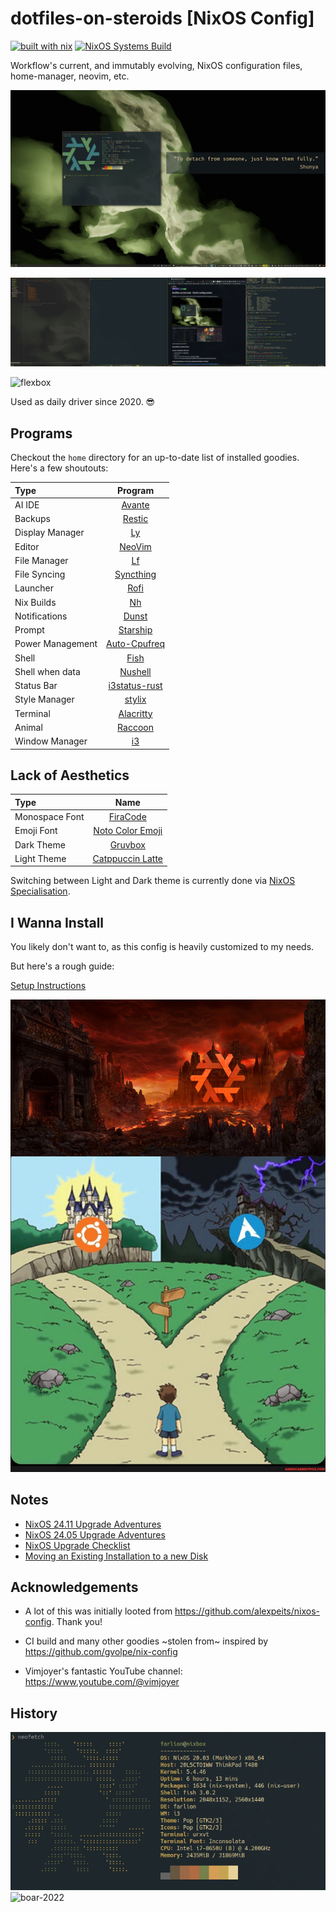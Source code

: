 # dotfiles-on-steroids [NixOS Config]

[![built with nix](https://builtwithnix.org/badge.svg)](https://builtwithnix.org)
[![NixOS Systems Build](https://github.com/workflow/nixos-config/actions/workflows/nixos.yml/badge.svg)](https://github.com/workflow/nixos-config/actions/)

Workflow's current, and immutably evolving, NixOS configuration files, home-manager, neovim, etc.

![neofetch boar](assets/neofetch-boar.png)

![boar](assets/boar_2024-04-01_22-55.png)

![flexbox](assets/flexbox_2024-04-02.png)

Used as daily driver since 2020. 😎

## Programs

Checkout the `home` directory for an up-to-date list of installed goodies. Here's a few shoutouts:

| Type             |                                 Program                                 |
| :--------------- | :---------------------------------------------------------------------: |
| AI IDE           |             [Avante](https://github.com/yetone/avante.nvim)             |
| Backups          |               [Restic](https://github.com/restic/restic)                |
| Display Manager  |                [Ly](https://codeberg.org/AnErrupTion/ly)                |
| Editor           |                      [NeoVim](https://neovim.io/)                       |
| File Manager     |                  [Lf](https://github.com/gokcehan/lf)                   |
| File Syncing     |           [Syncthing](https://github.com/syncthing/syncthing)           |
| Launcher         |               [Rofi](https://github.com/davatorium/rofi)                |
| Nix Builds       |                   [Nh](https://github.com/viperML/nh)                   |
| Notifications    |             [Dunst](https://github.com/dunst-project/dunst)             |
| Prompt           |            [Starship](https://github.com/starship/starship)             |
| Power Management |       [Auto-Cpufreq](https://github.com/AdnanHodzic/auto-cpufreq)       |
| Shell            |                     [Fish](https://fishshell.com/)                      |
| Shell when data  |                   [Nushell](https://www.nushell.sh/)                    |
| Status Bar       |       [i3status-rust](https://github.com/greshake/i3status-rust)        |
| Style Manager    |                [stylix](https://github.com/danth/stylix)                |
| Terminal         |           [Alacritty](https://github.com/alacritty/alacritty)           |
| Animal           | [Raccoon](https://duckduckgo.com/?hps=1&q=raccoon&iax=images&ia=images) |
| Window Manager   |                     [i3](https://github.com/i3/i3)                      |

## Lack of Aesthetics

| Type           |                             Name                              |
| :------------- | :-----------------------------------------------------------: |
| Monospace Font |        [FiraCode](https://github.com/tonsky/FiraCode)         |
| Emoji Font     | [Noto Color Emoji](https://github.com/googlefonts/noto-emoji) |
| Dark Theme     |         [Gruvbox](https://github.com/morhetz/gruvbox)         |
| Light Theme    | [Catppuccin Latte](https://github.com/catppuccin/catppuccin)  |

Switching between Light and Dark theme is currently done via [NixOS Specialisation](specialisations/light/default.nix).

## I Wanna Install

You likely don't want to, as this config is heavily customized to my needs.

But here's a rough guide:

[Setup Instructions](doc/INSTALL.md)

![nix-valley-of-doom](assets/nix-valley-of-despair.png)

## Notes

- [NixOS 24.11 Upgrade Adventures](doc/upgrades/2411/NixOS-24.11.md)
- [NixOS 24.05 Upgrade Adventures](doc/upgrades/2405/NixOS-24.05.md)
- [NixOS Upgrade Checklist](doc/upgrades/Checklist.md)
- [Moving an Existing Installation to a new Disk](doc/MOVING.md)

## Acknowledgements

- A lot of this was initially looted from https://github.com/alexpeits/nixos-config. Thank you!

- CI build and many other goodies ~stolen from~ inspired by https://github.com/gvolpe/nix-config

- Vimjoyer's fantastic YouTube channel: https://www.youtube.com/@vimjoyer

## History

![neofetch nixbox](assets/archive/neofetch-nixbox.png)
![boar-2022](assets/archive/boar_2022-09-26_10-41.png)
